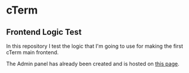 # cTerm
## Frontend Logic Test
In this repository I test the logic that I'm going to use for making the first cTerm main frontend.

The Admin panel has already been created and is hosted on [this page](http://www.twihub.tk/cterm/admin).